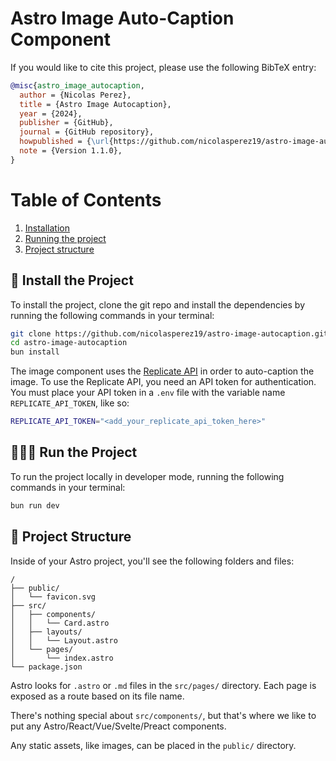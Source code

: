 # Astro Image Auto-Caption Component


If you would like to cite this project, please use the following BibTeX entry:

```bibtex
@misc{astro_image_autocaption,
  author = {Nicolas Perez},
  title = {Astro Image Autocaption},
  year = {2024},
  publisher = {GitHub},
  journal = {GitHub repository},
  howpublished = {\url{https://github.com/nicolasperez19/astro-image-autocaption}},
  note = {Version 1.1.0},
}
```

# Table of Contents
1. [Installation](#installation)
2. [Running the project](#running-the-project)
3. [Project structure](#project-structure)

## 💾 Install the Project
To install the project, clone the git repo and install the dependencies by running the following commands in your terminal:
```sh
git clone https://github.com/nicolasperez19/astro-image-autocaption.git
cd astro-image-autocaption
bun install
```
The image component uses the [Replicate API](https://replicate.com/) in order to auto-caption the image. To use the Replicate API, you need an API token for authentication. You must place your API token in a `.env` file with the variable name `REPLICATE_API_TOKEN`, like so: 
```sh
REPLICATE_API_TOKEN="<add_your_replicate_api_token_here>"
```

## 🏃‍♂️💨 Run the Project
To run the project locally in developer mode, running the following commands in your terminal:
```sh
bun run dev
```

## 🚀 Project Structure

Inside of your Astro project, you'll see the following folders and files:

```text
/
├── public/
│   └── favicon.svg
├── src/
│   ├── components/
│   │   └── Card.astro
│   ├── layouts/
│   │   └── Layout.astro
│   └── pages/
│       └── index.astro
└── package.json
```

Astro looks for `.astro` or `.md` files in the `src/pages/` directory. Each page is exposed as a route based on its file name.

There's nothing special about `src/components/`, but that's where we like to put any Astro/React/Vue/Svelte/Preact components.

Any static assets, like images, can be placed in the `public/` directory.
